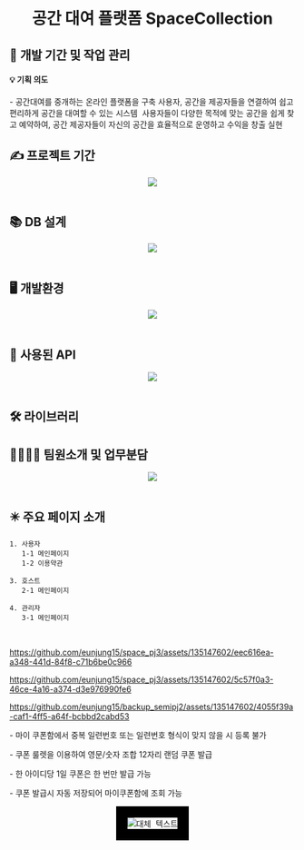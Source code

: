 
<div align="center">
<h1>공간 대여 플랫폼 SpaceCollection</h1>
</div>
 
<h2>📅 개발 기간 및 작업 관리</h2>

<h4>💡 기획 의도</h4>
- 공간대여를 중개하는 온라인 플랫폼을 구축 사용자, 공간을 제공자들을 연결하여 쉽고 편리하게 공간을 대여할 수 있는 시스템 
사용자들이 다양한 목적에 맞는 공간을 쉽게 찾고 예약하여, 공간 제공자들이 자신의 공간을 효율적으로 운영하고 수익을 창출 실현

## ✍️ 프로젝트 기간
<div align="center"><img src="https://github.com/JOSiroo/spaceCollection/assets/135147602/200ef23d-1cb4-4119-be82-133329a5884b"></div>
<br>

## 📚 DB 설계
<div align="center"><img src="https://github.com/JOSiroo/spaceCollection/assets/135147602/a83726cf-ba3e-40af-a8ae-a7090b5ad229"></div>
<br>


## 🖥️ 개발환경
<div align="center"><img src="https://github.com/JOSiroo/spaceCollection/assets/135147602/a1ab0069-ad32-4c74-b65b-a9c3a21be505"></div>
<br>

## 🎇 사용된 API  
<div align="center"><img src="https://github.com/JOSiroo/spaceCollection/assets/135147602/32227c50-021d-4309-82d7-a1ce2fdb2a89"></div>
<br>

## 🛠 라이브러리

## 👨‍👩‍👧‍👦 팀원소개 및 업무분담
<div align="center"><img src="https://github.com/JOSiroo/spaceCollection/assets/135147602/c6f08bdb-1cd2-46da-9357-7eeb4f546deb"></div>
<br>

## ✴️ 주요 페이지 소개
    
    1. 사용자
       1-1 메인페이지
       1-2 이용약관
       
    3. 호스트
       2-1 메인페이지
    
    4. 관리자
       3-1 메인페이지
<br>


https://github.com/eunjung15/space_pj3/assets/135147602/eec616ea-a348-441d-84f8-c71b6be0c966


https://github.com/eunjung15/space_pj3/assets/135147602/5c57f0a3-46ce-4a16-a374-d3e976990fe6



https://github.com/eunjung15/backup_semipj2/assets/135147602/4055f39a-caf1-4ff5-a64f-bcbbd2cabd53

<p>- 마이 쿠폰함에서 중복 일련번호 또는 일련번호 형식이 맞지 않을 시 등록 불가
<p>- 쿠폰 룰렛을 이용하여 영문/숫자 조합 12자리 랜덤 쿠폰 발급
<p>- 한 아이디당 1일 쿠폰은 한 번만 발급 가능
<p>- 쿠폰 발급시 자동 저장되어 마이쿠폰함에 조회 가능


<br>
<div align="center">
<kbd><img src="https://github.com/JOSiroo/spaceCollection/assets/124752869/099a6692-8b6e-4811-a217-266232eada23" alt="대체 텍스트" style="border: 20px solid black;"></kbd>
</div>





